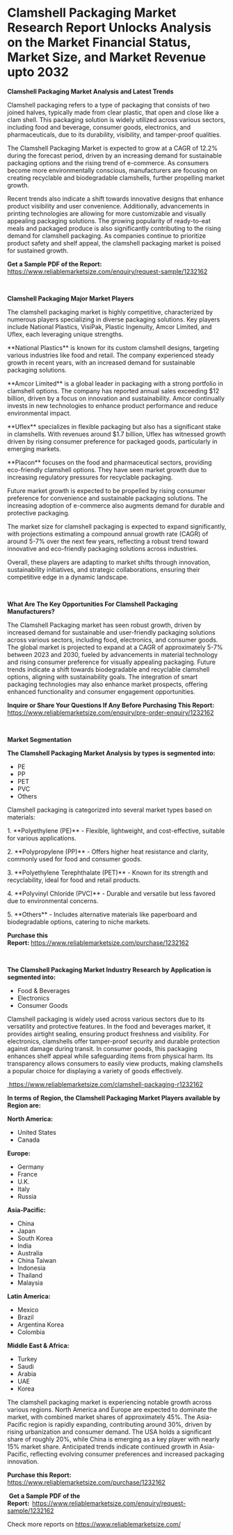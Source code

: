 <p><h1>Clamshell Packaging Market Research Report Unlocks Analysis on the Market Financial Status, Market Size, and Market Revenue upto 2032</h1></p><p><strong>Clamshell Packaging Market Analysis and Latest Trends</strong></p>
<p><p>Clamshell packaging refers to a type of packaging that consists of two joined halves, typically made from clear plastic, that open and close like a clam shell. This packaging solution is widely utilized across various sectors, including food and beverage, consumer goods, electronics, and pharmaceuticals, due to its durability, visibility, and tamper-proof qualities. </p><p>The Clamshell Packaging Market is expected to grow at a CAGR of 12.2% during the forecast period, driven by an increasing demand for sustainable packaging options and the rising trend of e-commerce. As consumers become more environmentally conscious, manufacturers are focusing on creating recyclable and biodegradable clamshells, further propelling market growth. </p><p>Recent trends also indicate a shift towards innovative designs that enhance product visibility and user convenience. Additionally, advancements in printing technologies are allowing for more customizable and visually appealing packaging solutions. The growing popularity of ready-to-eat meals and packaged produce is also significantly contributing to the rising demand for clamshell packaging. As companies continue to prioritize product safety and shelf appeal, the clamshell packaging market is poised for sustained growth.</p></p>
<p><strong>Get a Sample PDF of the Report:&nbsp;</strong> <a href="https://www.reliablemarketsize.com/enquiry/request-sample/1232162?utm_campaign=2945&utm_medium=2&utm_source=Github&utm_content=ia&utm_term=01042025&utm_id=clamshell-packaging">https://www.reliablemarketsize.com/enquiry/request-sample/1232162</a></p>
<p>&nbsp;</p>
<p><strong>Clamshell Packaging Major Market Players</strong></p>
<p><p>The clamshell packaging market is highly competitive, characterized by numerous players specializing in diverse packaging solutions. Key players include National Plastics, VisiPak, Plastic Ingenuity, Amcor Limited, and Uflex, each leveraging unique strengths.</p><p>**National Plastics** is known for its custom clamshell designs, targeting various industries like food and retail. The company experienced steady growth in recent years, with an increased demand for sustainable packaging solutions.</p><p>**Amcor Limited** is a global leader in packaging with a strong portfolio in clamshell options. The company has reported annual sales exceeding $12 billion, driven by a focus on innovation and sustainability. Amcor continually invests in new technologies to enhance product performance and reduce environmental impact.</p><p>**Uflex** specializes in flexible packaging but also has a significant stake in clamshells. With revenues around $1.7 billion, Uflex has witnessed growth driven by rising consumer preference for packaged goods, particularly in emerging markets.</p><p>**Placon** focuses on the food and pharmaceutical sectors, providing eco-friendly clamshell options. They have seen market growth due to increasing regulatory pressures for recyclable packaging. </p><p>Future market growth is expected to be propelled by rising consumer preference for convenience and sustainable packaging solutions. The increasing adoption of e-commerce also augments demand for durable and protective packaging.</p><p>The market size for clamshell packaging is expected to expand significantly, with projections estimating a compound annual growth rate (CAGR) of around 5-7% over the next few years, reflecting a robust trend toward innovative and eco-friendly packaging solutions across industries.</p><p>Overall, these players are adapting to market shifts through innovation, sustainability initiatives, and strategic collaborations, ensuring their competitive edge in a dynamic landscape.</p></p>
<p>&nbsp;</p>
<p><strong>What Are The Key Opportunities For Clamshell Packaging Manufacturers?</strong></p>
<p><p>The Clamshell Packaging market has seen robust growth, driven by increased demand for sustainable and user-friendly packaging solutions across various sectors, including food, electronics, and consumer goods. The global market is projected to expand at a CAGR of approximately 5-7% between 2023 and 2030, fueled by advancements in material technology and rising consumer preference for visually appealing packaging. Future trends indicate a shift towards biodegradable and recyclable clamshell options, aligning with sustainability goals. The integration of smart packaging technologies may also enhance market prospects, offering enhanced functionality and consumer engagement opportunities. </p></p>
<p><strong>Inquire or Share Your Questions If Any Before Purchasing This Report:</strong> <a href="https://www.reliablemarketsize.com/enquiry/pre-order-enquiry/1232162?utm_campaign=2945&utm_medium=2&utm_source=Github&utm_content=ia&utm_term=01042025&utm_id=clamshell-packaging">https://www.reliablemarketsize.com/enquiry/pre-order-enquiry/1232162</a></p>
<p>&nbsp;</p>
<p><strong>Market Segmentation</strong></p>
<p><strong>The Clamshell Packaging Market Analysis by types is segmented into:</strong></p>
<p><ul><li>PE</li><li>PP</li><li>PET</li><li>PVC</li><li>Others</li></ul></p>
<p><p>Clamshell packaging is categorized into several market types based on materials: </p><p>1. **Polyethylene (PE)** - Flexible, lightweight, and cost-effective, suitable for various applications.</p><p>2. **Polypropylene (PP)** - Offers higher heat resistance and clarity, commonly used for food and consumer goods.</p><p>3. **Polyethylene Terephthalate (PET)** - Known for its strength and recyclability, ideal for food and retail products.</p><p>4. **Polyvinyl Chloride (PVC)** - Durable and versatile but less favored due to environmental concerns.</p><p>5. **Others** - Includes alternative materials like paperboard and biodegradable options, catering to niche markets.</p></p>
<p><strong>Purchase this Report:&nbsp;</strong><a href="https://www.reliablemarketsize.com/purchase/1232162?utm_campaign=2945&utm_medium=2&utm_source=Github&utm_content=ia&utm_term=01042025&utm_id=clamshell-packaging">https://www.reliablemarketsize.com/purchase/1232162</a></p>
<p>&nbsp;</p>
<p><strong>The Clamshell Packaging Market Industry Research by Application is segmented into:</strong></p>
<p><ul><li>Food & Beverages</li><li>Electronics</li><li>Consumer Goods</li></ul></p>
<p><p>Clamshell packaging is widely used across various sectors due to its versatility and protective features. In the food and beverages market, it provides airtight sealing, ensuring product freshness and visibility. For electronics, clamshells offer tamper-proof security and durable protection against damage during transit. In consumer goods, this packaging enhances shelf appeal while safeguarding items from physical harm. Its transparency allows consumers to easily view products, making clamshells a popular choice for displaying a variety of goods effectively.</p></p>
<p><a href="https://www.reliablemarketsize.com/clamshell-packaging-r1232162?utm_campaign=2945&utm_medium=2&utm_source=Github&utm_content=ia&utm_term=01042025&utm_id=clamshell-packaging">&nbsp;https://www.reliablemarketsize.com/clamshell-packaging-r1232162</a></p>
<p><strong>In terms of Region, the Clamshell Packaging Market Players available by Region are:</strong></p>
<p>
    <p> <strong> North America: </strong>
        <ul>
            <li>United States</li>
            <li>Canada</li>
        </ul>
        </p> 
    <p> <strong> Europe: </strong>
        <ul>
            <li>Germany</li>
            <li>France</li>
            <li>U.K.</li>
            <li>Italy</li>
            <li>Russia</li>
        </ul>
        </p> 
    <p> <strong> Asia-Pacific: </strong>
        <ul>
            <li>China</li>
            <li>Japan</li>
            <li>South Korea</li>
            <li>India</li>
            <li>Australia</li>
            <li>China Taiwan</li>
            <li>Indonesia</li>
            <li>Thailand</li>
            <li>Malaysia</li>
        </ul>
        </p> 
    <p> <strong> Latin America: </strong>
        <ul>
            <li>Mexico</li>
            <li>Brazil</li>
            <li>Argentina Korea</li>
            <li>Colombia</li>
        </ul>
        </p> 
    <p> <strong> Middle East & Africa: </strong>
        <ul>
            <li>Turkey</li>
            <li>Saudi</li>
            <li>Arabia</li>
            <li>UAE</li>
            <li>Korea</li>
        </ul>
    </p>
    </p>
<p><p>The clamshell packaging market is experiencing notable growth across various regions. North America and Europe are expected to dominate the market, with combined market shares of approximately 45%. The Asia-Pacific region is rapidly expanding, contributing around 30%, driven by rising urbanization and consumer demand. The USA holds a significant share of roughly 20%, while China is emerging as a key player with nearly 15% market share. Anticipated trends indicate continued growth in Asia-Pacific, reflecting evolving consumer preferences and increased packaging innovation.</p></p>
<p><strong>Purchase this Report: </strong><a href="https://www.reliablemarketsize.com/purchase/1232162?utm_campaign=2945&utm_medium=2&utm_source=Github&utm_content=ia&utm_term=01042025&utm_id=clamshell-packaging">https://www.reliablemarketsize.com/purchase/1232162</a></p>
<p>&nbsp;<strong>Get a Sample PDF of the Report:&nbsp;&nbsp;</strong><a href="https://www.reliablemarketsize.com/enquiry/request-sample/1232162?utm_campaign=2945&utm_medium=2&utm_source=Github&utm_content=ia&utm_term=01042025&utm_id=clamshell-packaging">https://www.reliablemarketsize.com/enquiry/request-sample/1232162</a></p>
<p><strong></strong></p>
<p>Check more reports on <a href="https://www.reliablemarketsize.com/?utm_campaign=2945&utm_medium=2&utm_source=Github&utm_content=ia&utm_term=01042025&utm_id=clamshell-packaging">https://www.reliablemarketsize.com/</a></p>